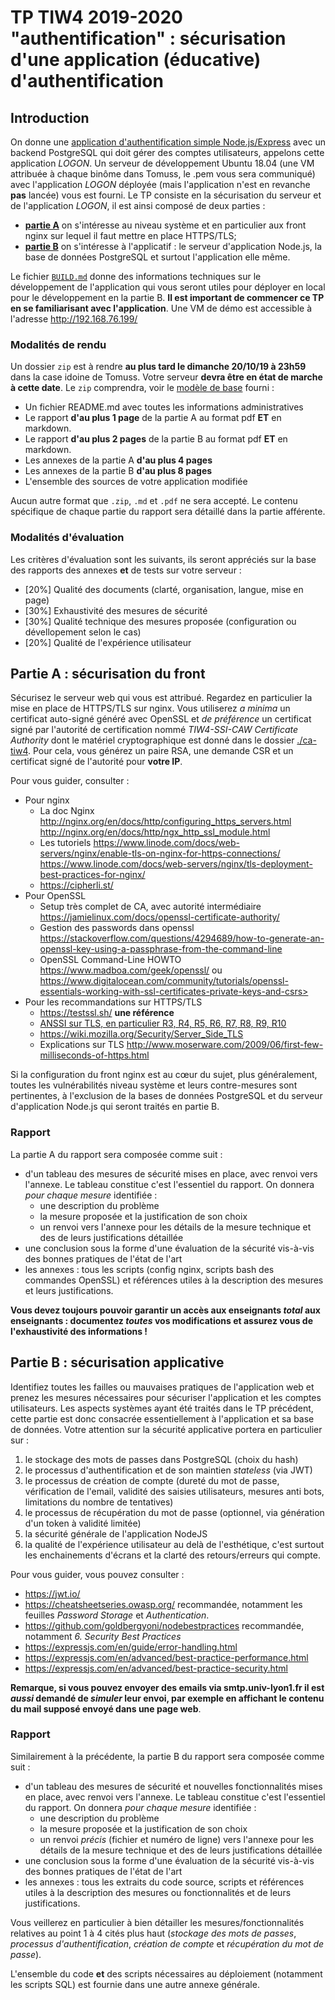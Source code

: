 TP TIW4 2019-2020 "authentification" : sécurisation d'une application (éducative) d'authentification
=====================================================================================================

Introduction
------------

On donne une [application d'authentification simple Node.js/Express](https://github.com/romulusFR/tiw4-authentication) avec un backend PostgreSQL qui doit gérer des comptes utilisateurs, appelons cette application _LOGON_.
Un serveur de développement Ubuntu 18.04 (une VM attribuée à chaque binôme dans Tomuss, le .pem vous sera communiqué) avec l'application _LOGON_ déployée (mais l'application n'est en revanche **pas** lancée) vous est fourni. Le TP consiste en la sécurisation du serveur et de l'application _LOGON_, il est ainsi  composé de deux parties :

* **[partie A](#Partie-A-:-sécurisation-du-front)** on s'intéresse au niveau système et en particulier aux front nginx sur lequel il faut mettre en place HTTPS/TLS;
* **[partie B](#Partie-B-:-sécurisation-applicative)** on s'intéresse à l'applicatif : le serveur d'application Node.js, la base de données PostgreSQL et surtout l'application elle même.

Le fichier [`BUILD.md`](./BUILD.md) donne des informations techniques sur le développement de l'application qui vous seront utiles pour déployer en local pour le développement en la partie B. **Il est important de commencer ce TP en se familiarisant avec l'application**. Une VM de démo est accessible à l'adresse <http://192.168.76.199/>


### Modalités de rendu

Un dossier `zip` est à rendre **au plus tard le dimanche 20/10/19 à 23h59** dans la case idoine de Tomuss.
Votre serveur **devra être en état de marche à cette date**.
Le  `zip` comprendra, voir le [modèle de base](MODELE_RENDU.zip) fourni :

* Un fichier README.md avec toutes les informations administratives
* Le rapport **d'au plus 1 page** de la partie A au format pdf **ET** en markdown.
* Le rapport **d'au plus 2 pages** de la partie B au format pdf **ET** en markdown.
* Les annexes de la partie A **d'au plus 4 pages**
* Les annexes de la partie B **d'au plus 8 pages**
* L'ensemble des sources de votre application modifiée

Aucun autre format que `.zip`, `.md` et `.pdf` ne sera accepté. Le contenu spécifique de chaque partie du rapport sera détaillé dans la partie afférente.

### Modalités d'évaluation

Les critères d'évaluation sont les suivants, ils seront appréciés sur la base des rapports des annexes **et** de tests sur votre serveur :

* [20%] Qualité des documents (clarté, organisation, langue, mise en page)
* [30%] Exhaustivité des mesures de sécurité
* [30%] Qualité technique des mesures proposée (configuration ou dévellopement selon le cas)
* [20%] Qualité de l'expérience utilisateur


Partie A : sécurisation du front
--------------------------------

Sécurisez le serveur web qui vous est attribué.
Regardez en particulier la mise en place de HTTPS/TLS sur nginx.
Vous utiliserez *a minima* un certificat auto-signé généré avec OpenSSL et *de préférence* un certificat signé par l'autorité de certification nommé _TIW4-SSI-CAW Certificate Authority_ dont le matériel cryptographique est donné dans le dossier [./ca-tiw4](./ca-tiw4). Pour cela, vous générez un paire RSA, une demande CSR et un certificat signé de l'autorité pour **votre IP**.

Pour vous guider, consulter :

* Pour nginx
     - La doc Nginx <http://nginx.org/en/docs/http/configuring_https_servers.html> <http://nginx.org/en/docs/http/ngx_http_ssl_module.html>
     - Les tutoriels <https://www.linode.com/docs/web-servers/nginx/enable-tls-on-nginx-for-https-connections/> <https://www.linode.com/docs/web-servers/nginx/tls-deployment-best-practices-for-nginx/>
     - <https://cipherli.st/>
* Pour OpenSSL
     - Setup très complet de CA,  avec autorité intermédiaire <https://jamielinux.com/docs/openssl-certificate-authority/>
     - Gestion des passwords dans openssl <https://stackoverflow.com/questions/4294689/how-to-generate-an-openssl-key-using-a-passphrase-from-the-command-line>
     - OpenSSL Command-Line HOWTO <https://www.madboa.com/geek/openssl/> ou https://www.digitalocean.com/community/tutorials/openssl-essentials-working-with-ssl-certificates-private-keys-and-csrs> 
* Pour les recommandations sur HTTPS/TLS
    - <https://testssl.sh/>  **une référence**
    - [ANSSI sur TLS, en particulier R3, R4, R5, R6, R7, R8, R9, R10](https://www.ssi.gouv.fr/uploads/2016/09/guide_tls_v1.1.pdf)
    - <https://wiki.mozilla.org/Security/Server_Side_TLS>
    - Explications sur TLS <http://www.moserware.com/2009/06/first-few-milliseconds-of-https.html>


Si la configuration du front nginx est au cœur du sujet, plus généralement, toutes les vulnérabilités  niveau système et leurs contre-mesures sont pertinentes, à l'exclusion de la bases de données PostgreSQL et du serveur d'application Node.js qui seront traités en partie B.

### Rapport

La partie A du rapport sera composée comme suit :

 * d'un tableau des mesures de sécurité mises en place, avec renvoi vers l'annexe. Le tableau constitue c'est l'essentiel du rapport. On donnera _pour chaque mesure_ identifiée :
    * une description du problème
    * la mesure proposée et la justification de son choix
    * un renvoi vers l'annexe pour les détails de la mesure technique et des de leurs justifications détaillée
 * une conclusion sous la forme d'une évaluation de la sécurité vis-à-vis des bonnes pratiques de l'état de l'art
 * les annexes : tous les scripts (config nginx, scripts bash des commandes OpenSSL) et références utiles à la description des mesures et leurs justifications.

**Vous devez toujours pouvoir garantir un accès aux enseignants *total* aux enseignants : documentez *toutes* vos modifications et assurez vous de l'exhaustivité des informations !**


Partie B : sécurisation applicative
-----------------------------------

Identifiez toutes les failles ou mauvaises pratiques de l'application web et prenez les mesures nécessaires pour sécuriser l'application et les comptes utilisateurs. Les aspects systèmes ayant été traités dans le TP précédent, cette partie est donc consacrée essentiellement à l'application et sa base de données. Votre attention sur la sécurité applicative portera en particulier sur :

  1. le stockage des mots de passes dans PostgreSQL (choix du hash)
  2. le processus d'authentification et de son maintien _stateless_ (via JWT)
  3. le processus de création de compte (dureté du mot de passe, vérification de l'email, validité des saisies utilisateurs, mesures anti bots, limitations du nombre de tentatives)
  4. le processus de récupération du mot de passe (optionnel, via génération d'un token à validité limitée)
  5. la sécurité générale de l'application NodeJS
  6. la qualité de l'expérience utilisateur au delà de l'esthétique, c'est surtout les enchainements d'écrans et la clarté des retours/erreurs qui compte.


Pour vous guider, vous pouvez consulter :

* <https://jwt.io/>
* <https://cheatsheetseries.owasp.org/> recommandée, notamment les feuilles _Password Storage_ et _Authentication_.
* <https://github.com/goldbergyoni/nodebestpractices> recommandée, notamment  _6. Security Best Practices_
* <https://expressjs.com/en/guide/error-handling.html>
* <https://expressjs.com/en/advanced/best-practice-performance.html>
* <https://expressjs.com/en/advanced/best-practice-security.html>


**Remarque, si vous pouvez envoyer des emails  via smtp.univ-lyon1.fr il est _aussi_ demandé de _simuler_ leur envoi, par exemple en affichant le contenu du mail supposé envoyé dans une page web**.

### Rapport

Similairement à la précédente, la partie B du rapport sera composée comme suit :


 * d'un tableau des mesures de sécurité et nouvelles fonctionnalités mises en place, avec renvoi vers l'annexe. Le tableau constitue c'est l'essentiel du rapport. On donnera _pour chaque mesure_ identifiée :
    * une description du problème
    * la mesure proposée et la justification de son choix
    * un renvoi _précis_ (fichier et numéro de ligne) vers l'annexe pour les détails de la mesure technique et des de leurs justifications détaillée
 * une conclusion sous la forme d'une évaluation de la sécurité vis-à-vis des bonnes pratiques de l'état de l'art
* les annexes : tous les extraits du code source, scripts et références utiles à la description des mesures ou fonctionnalités et de leurs justifications.

Vous veillerez en particulier à bien détailler les mesures/fonctionnalités relatives au point 1 à 4 cités plus haut (_stockage des mots de passes_, _processus d'authentification_, _création de compte_ et _récupération du mot de passe_).

L'ensemble du code **et** des scripts nécessaires au déploiement (notamment les scripts SQL) est fournie dans une autre annexe générale.
